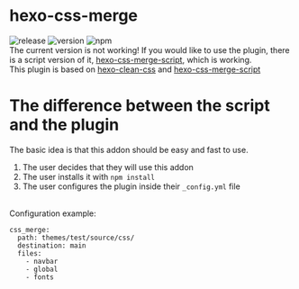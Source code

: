 # hexo-css-merge 
![release](https://badgen.net/github/release/MoNwastaken/hexo-css-merge)  ![version](https://badgen.net/badge/version/alpha/red) 
![npm](https://badgen.net/badge/npm/0.0.3/blue)
<br/>The current version is not working! If you would like to use the plugin, there is a script version of it, [hexo-css-merge-script](https://github.com/MoNwastaken/hexo-css-merge-script), which is working. 
<br/>This plugin is based on [hexo-clean-css](https://github.com/hexojs/hexo-clean-css) and [hexo-css-merge-script](https://github.com/hexojs/hexo-clean-css)
# The difference between the script and the plugin
The basic idea is that this addon should be easy and fast to use. 
1. The user decides that they will use this addon
2. The user installs it with `npm install`
3. The user configures the plugin inside their `_config.yml` file

<br/>Configuration example:
```
css_merge:
  path: themes/test/source/css/
  destination: main
  files:
    - navbar
    - global
    - fonts
```
